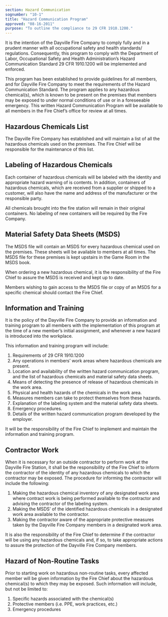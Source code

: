 ```yaml
---
section: Hazard Communication
sognumber: "10-1"
title: "Hazard Communication Program"
approved: "08-16-2011"
purpose: "To outline the compliance to 29 CFR 1910.1200."
---
```


It is the intention of the Dayville Fire Company to comply fully and in a prudent manner with all occupational safety and health standards/ regulations.  Consequently, this program to comply with the Department of Labor, Occupational Safety and Health Administration’s Hazard Communication Standard 29 CFR 1910.1200 will be implemented and enforced.  

This program has been established to provide guidelines for all members, and for Dayville Fire Company to meet the requirements of the Hazard Communication Standard.  The program applies to any hazardous chemical(s), which is known to be present on the premises that members may be exposed to under normal conditions of use or in a foreseeable emergency.  This written Hazard Communication Program will be available to all members in the Fire Chief’s office for review at all times. 

Hazardous Chemicals List 
------------------------

The Dayville Fire Company has established and will maintain a list of all the hazardous chemicals used on the premises.  The Fire Chief will be responsible for the maintenance of this list.  

Labeling of Hazardous Chemicals 
-------------------------------

Each container of hazardous chemicals will be labeled with the identity and appropriate hazard warning of is contents.  In addition, containers of hazardous chemicals, which are received from a supplier or shipped to a customer, will also have the name and address of the manufacturer or the responsible party.  

All chemicals brought into the fire station will remain in their original containers.  No labeling of new containers will be required by the Fire Company.  

Material Safety Data Sheets (MSDS) 
----------------------------------

The MSDS file will contain an MSDS for every hazardous chemical used on the premises.  These sheets will be available to members at all times.  The MSDS file for these premises is kept upstairs in the Game Room in the MSDS book. 

When ordering a new hazardous chemical, it is the responsibility of the Fire Chief to assure the MSDS is received and kept up to date.  

Members wishing to gain access to the MSDS file or copy of an MSDS for a specific chemical should contact the Fire Chief.  

Information and Training
------------------------

It is the policy of the Dayville Fire Company to provide an information and training program to all members with the implementation of this program at the time of a new member’s initial assignment, and whenever a new hazard is introduced into the workplace.  

This information and training program will include&colon;

1. Requirements of 29 CFR 1910.1200
2. Any operations in members’ work areas where hazardous chemicals are present.  
3. Location and availability of the written hazard communication program, and the list of hazardous chemicals and material safety data sheets.  
4. Means of detecting the presence of release of hazardous chemicals in the work area.  
5. Physical and health hazards of the chemicals in the work area.  
6. Measures members can take to protect themselves from these hazards.  
7. Explanation of the labeling system and the material safety data sheets.  
8. Emergency procedures.  
9. Details of the written hazard communication program developed by the employer.  

It will be the responsibility of the Fire Chief to implement and maintain the information and training program.  

Contractor Work 
---------------

When it is necessary for an outside contractor to perform work at the Dayville Fire Station, it shall be the responsibility of the Fire Chief to inform the contractor of the identity of any hazardous chemicals to which the contractor may be exposed.  The procedure for informing the contractor will include the following&colon;

1. Making the hazardous chemical inventory of any designated work area where contract work is being performed available to the contractor and advising the contractor of the labeling system.  
2. Making the MSDS’ of the identified hazardous chemicals in a designated work area available to the contractor.  
3. Making the contractor aware of the appropriate protective measures taken by the Dayville Fire Company members in a designated work area.  

It is also the responsibility of the Fire Chief to determine if the contractor will be using any hazardous chemicals and, if so, to take appropriate actions to assure the protection of the Dayville Fire Company members.  

Hazard of Non-Routine Tasks
---------------------------

Prior to starting work on hazardous non-routine tasks, every affected member will be given information by the Fire Chief about the hazardous chemical(s) to which they may be exposed.  Such information will include, but not be limited to&colon;

1. Specific hazards associated with the chemical(s)
2. Protective members (i.e. PPE, work practices, etc.)
3. Emergency procedures

